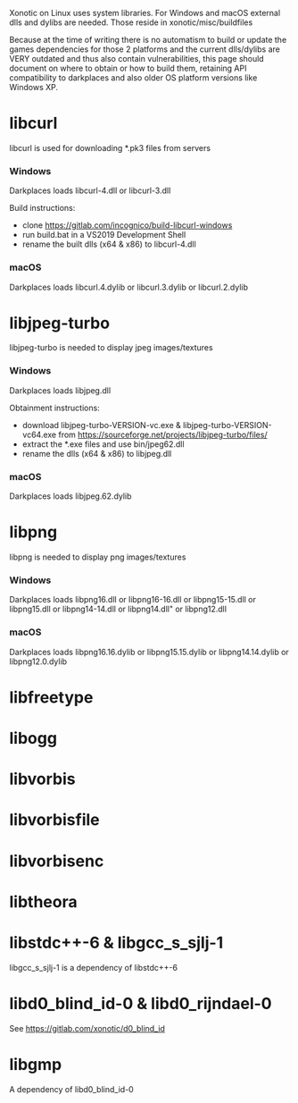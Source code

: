 Xonotic on Linux uses system libraries. For Windows and macOS external dlls and dylibs are needed. Those reside in xonotic/misc/buildfiles

Because at the time of writing there is no automatism to build or update the games dependencies for those 2 platforms and the current dlls/dylibs are VERY outdated and thus also contain vulnerabilities, this page should document on where to obtain or how to build them, retaining API compatibility to darkplaces and also older OS platform versions like Windows XP.

# libcurl
libcurl is used for downloading *.pk3 files from servers

### Windows
Darkplaces loads libcurl-4.dll or libcurl-3.dll

Build instructions:
* clone https://gitlab.com/incognico/build-libcurl-windows
* run build.bat in a VS2019 Development Shell
* rename the built dlls (x64 & x86) to libcurl-4.dll

### macOS
Darkplaces loads libcurl.4.dylib or libcurl.3.dylib or libcurl.2.dylib

# libjpeg-turbo
libjpeg-turbo is needed to display jpeg images/textures

### Windows
Darkplaces loads libjpeg.dll

Obtainment instructions:
* download libjpeg-turbo-VERSION-vc.exe & libjpeg-turbo-VERSION-vc64.exe from https://sourceforge.net/projects/libjpeg-turbo/files/
* extract the *.exe files and use bin/jpeg62.dll
* rename the dlls (x64 & x86) to libjpeg.dll

### macOS
Darkplaces loads libjpeg.62.dylib

# libpng
libpng is needed to display png images/textures

### Windows
Darkplaces loads libpng16.dll or libpng16-16.dll or libpng15-15.dll or libpng15.dll or libpng14-14.dll or libpng14.dll" or libpng12.dll

### macOS
Darkplaces loads libpng16.16.dylib or libpng15.15.dylib or libpng14.14.dylib or libpng12.0.dylib

# libfreetype

# libogg

# libvorbis

# libvorbisfile

# libvorbisenc

# libtheora

# libstdc++-6 & libgcc_s_sjlj-1
libgcc_s_sjlj-1 is a dependency of libstdc++-6

# libd0_blind_id-0 & libd0_rijndael-0
See https://gitlab.com/xonotic/d0_blind_id

# libgmp
A dependency of libd0_blind_id-0